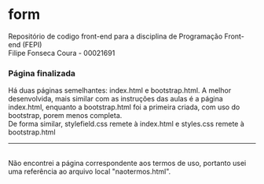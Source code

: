 # form
Repositório de codigo front-end para a disciplina de Programação Front-end (FEPI)<br>
Filipe Fonseca Coura - 00021691

<h3>Página finalizada</h3>
Há duas páginas semelhantes: index.html e bootstrap.html. A melhor desenvolvida, mais similar com as instruções das aulas 
é a página index.html, enquanto a bootstrap.html foi a primeira criada, com uso do bootstrap, porem menos completa.<br>
De forma similar, stylefield.css remete à index.html e styles.css remete à bootstrap.html<br>
<hr>
<br>
Não encontrei a página correspondente aos termos de uso, portanto usei uma referência ao arquivo local "naotermos.html".
